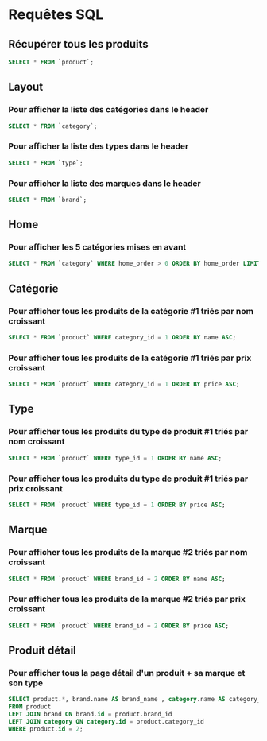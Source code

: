 # Requêtes SQL

## Récupérer tous les produits

```sql
SELECT * FROM `product`;
```

## Layout

### Pour afficher la liste des catégories dans le header
```sql
SELECT * FROM `category`;
```

### Pour afficher la liste des types dans le header
```sql
SELECT * FROM `type`;
```

### Pour afficher la liste des marques dans le header
```sql
SELECT * FROM `brand`;
```

## Home

### Pour afficher les 5 catégories mises en avant
```sql
SELECT * FROM `category` WHERE home_order > 0 ORDER BY home_order LIMIT 5;
```

## Catégorie

### Pour afficher tous les produits de la catégorie #1 triés par nom croissant
```sql
SELECT * FROM `product` WHERE category_id = 1 ORDER BY name ASC;
```
### Pour afficher tous les produits de la catégorie #1 triés par prix croissant
```sql
SELECT * FROM `product` WHERE category_id = 1 ORDER BY price ASC;
```

## Type

### Pour afficher tous les produits du type de produit #1 triés par nom croissant
```sql
SELECT * FROM `product` WHERE type_id = 1 ORDER BY name ASC;
```
### Pour afficher tous les produits du type de produit #1 triés par prix croissant
```sql
SELECT * FROM `product` WHERE type_id = 1 ORDER BY price ASC;
```

## Marque

### Pour afficher tous les produits de la marque #2 triés par nom croissant
```sql
SELECT * FROM `product` WHERE brand_id = 2 ORDER BY name ASC;
```
### Pour afficher tous les produits de la marque #2 triés par prix croissant
```sql
SELECT * FROM `product` WHERE brand_id = 2 ORDER BY price ASC;
```

## Produit détail

### Pour afficher tous la page détail d'un produit + sa marque et son type

```sql
SELECT product.*, brand.name AS brand_name , category.name AS category_name
FROM product
LEFT JOIN brand ON brand.id = product.brand_id
LEFT JOIN category ON category.id = product.category_id
WHERE product.id = 2;
```